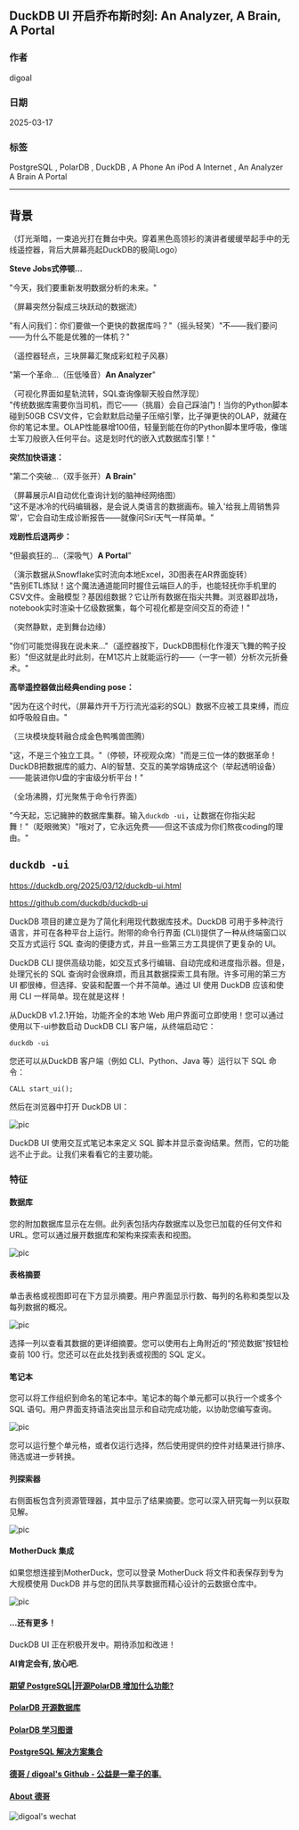 ## DuckDB UI 开启乔布斯时刻: An Analyzer, A Brain, A Portal   
                                                                                                                        
### 作者                                                                                            
digoal                                                                                            
                                                                                                   
### 日期                                                                                                 
2025-03-17                                                                                          
                                                                                                
### 标签                                                                                              
PostgreSQL , PolarDB , DuckDB , A Phone An iPod A Internet , An Analyzer A Brain A Portal    
                                                                                                                       
----                                                                                                
                                                                                                              
## 背景         
（灯光渐暗，一束追光打在舞台中央。穿着黑色高领衫的演讲者缓缓举起手中的无线遥控器，背后大屏幕亮起DuckDB的极简Logo）  
  
**Steve Jobs式停顿...**  
  
"今天，我们要重新发明数据分析的未来。"  
  
（屏幕突然分裂成三块跃动的数据流）  
  
"有人问我们：你们要做一个更快的数据库吗？"（摇头轻笑）"不——我们要问——为什么不能是优雅的一体机？"   
  
（遥控器轻点，三块屏幕汇聚成彩虹粒子风暴）  
  
"第一个革命...（压低嗓音）**An Analyzer**"  
  
（可视化界面如星轨流转，SQL查询像聊天般自然浮现）  
"传统数据库需要你当司机，而它——（挑眉）会自己踩油门！当你的Python脚本碰到50GB CSV文件，它会默默启动量子压缩引擎，比子弹更快的OLAP，就藏在你的笔记本里。OLAP性能暴增100倍，轻量到能在你的Python脚本里呼吸，像瑞士军刀般嵌入任何平台。这是划时代的嵌入式数据库引擎！"  
  
**突然加快语速：**  
  
"第二个突破...（双手张开）**A Brain**"  
  
（屏幕展示AI自动优化查询计划的脑神经网络图）  
"这不是冰冷的代码编辑器，是会说人类语言的数据画布。输入'给我上周销售异常'，它会自动生成诊断报告——就像问Siri天气一样简单。"  
  
**戏剧性后退两步：**  
  
"但最疯狂的...（深吸气）**A Portal**"  
  
（演示数据从Snowflake实时流向本地Excel，3D图表在AR界面旋转）  
"告别ETL炼狱！这个魔法通道能同时握住云端巨人的手，也能轻抚你手机里的CSV文件。金融模型？基因组数据？它让所有数据在指尖共舞。浏览器即战场，notebook实时渲染十亿级数据集，每个可视化都是空间交互的奇迹！"  
  
（突然静默，走到舞台边缘）  
  
"你们可能觉得我在说未来..."（遥控器按下，DuckDB图标化作漫天飞舞的鸭子投影）"但这就是此时此刻，在M1芯片上就能运行的——（一字一顿）分析次元折叠术。"  
  
**高举遥控器做出经典ending pose：**  
  
"因为在这个时代，（屏幕炸开千万行流光溢彩的SQL）数据不应被工具束缚，而应如呼吸般自由。"  
  
（三块模块旋转融合成金色鸭嘴兽图腾）  
  
"这，不是三个独立工具。"（停顿，环视观众席）"而是三位一体的数据革命！DuckDB把数据库的威力、AI的智慧、交互的美学熔铸成这个（举起透明设备）——能装进你U盘的宇宙级分析平台！"  
  
（全场沸腾，灯光聚焦于命令行界面）  
  
"今天起，忘记臃肿的数据库集群。输入`duckdb -ui`，让数据在你指尖起舞！"（眨眼微笑）"哦对了，它永远免费——但这不该成为你们熬夜coding的理由。"  
  
## `duckdb -ui`  
https://duckdb.org/2025/03/12/duckdb-ui.html  
  
https://github.com/duckdb/duckdb-ui  
  
DuckDB 项目的建立是为了简化利用现代数据库技术。DuckDB 可用于多种流行语言，并可在各种平台上运行。附带的命令行界面 (CLI)提供了一种从终端窗口以交互方式运行 SQL 查询的便捷方式，并且一些第三方工具提供了更复杂的 UI。  
  
DuckDB CLI 提供高级功能，如交互式多行编辑、自动完成和进度指示器。但是，处理冗长的 SQL 查询时会很麻烦，而且其数据探索工具有限。许多可用的第三方 UI 都很棒，但选择、安装和配置一个并不简单。通过 UI 使用 DuckDB 应该和使用 CLI 一样简单。现在就是这样！  
  
从DuckDB v1.2.1开始，功能齐全的本地 Web 用户界面可立即使用！您可以通过使用以下-ui参数启动 DuckDB CLI 客户端，从终端启动它：  
```  
duckdb -ui  
```  
  
您还可以从DuckDB 客户端（例如 CLI、Python、Java 等）运行以下 SQL 命令：  
```  
CALL start_ui();  
```  
  
然后在浏览器中打开 DuckDB UI：  
  
![pic](20250317_06_pic_001.png)    
  
DuckDB UI 使用交互式笔记本来定义 SQL 脚本并显示查询结果。然而，它的功能远不止于此。让我们来看看它的主要功能。  
  
### 特征  
#### 数据库  
您的附加数据库显示在左侧。此列表包括内存数据库以及您已加载的任何文件和 URL。您可以通过展开数据库和架构来探索表和视图。  
  
![pic](20250317_06_pic_002.png)    
  
#### 表格摘要  
单击表格或视图即可在下方显示摘要。用户界面显示行数、每列的名称和类型以及每列数据的概况。  
  
![pic](20250317_06_pic_003.png)    
  
选择一列以查看其数据的更详细摘要。您可以使用右上角附近的“预览数据”按钮检查前 100 行。您还可以在此处找到表或视图的 SQL 定义。  
  
#### 笔记本  
您可以将工作组织到命名的笔记本中。笔记本的每个单元都可以执行一个或多个 SQL 语句。用户界面支持语法突出显示和自动完成功能，以协助您编写查询。  
  
![pic](20250317_06_pic_004.png)    
  
您可以运行整个单元格，或者仅运行选择，然后使用提供的控件对结果进行排序、筛选或进一步转换。  
  
#### 列探索器  
右侧面板包含列资源管理器，其中显示了结果摘要。您可以深入研究每一列以获取见解。  
  
![pic](20250317_06_pic_005.png)    
  
#### MotherDuck 集成  
如果您想连接到MotherDuck，您可以登录 MotherDuck 将文件和表保存到专为大规模使用 DuckDB 并与您的团队共享数据而精心设计的云数据仓库中。  
  
![pic](20250317_06_pic_006.png)    
  
#### …还有更多！  
DuckDB UI 正在积极开发中。期待添加和改进！  
  
<b> AI肯定会有, 放心吧. </b>    
      
  
#### [期望 PostgreSQL|开源PolarDB 增加什么功能?](https://github.com/digoal/blog/issues/76 "269ac3d1c492e938c0191101c7238216")
  
  
#### [PolarDB 开源数据库](https://openpolardb.com/home "57258f76c37864c6e6d23383d05714ea")
  
  
#### [PolarDB 学习图谱](https://www.aliyun.com/database/openpolardb/activity "8642f60e04ed0c814bf9cb9677976bd4")
  
  
#### [PostgreSQL 解决方案集合](../201706/20170601_02.md "40cff096e9ed7122c512b35d8561d9c8")
  
  
#### [德哥 / digoal's Github - 公益是一辈子的事.](https://github.com/digoal/blog/blob/master/README.md "22709685feb7cab07d30f30387f0a9ae")
  
  
#### [About 德哥](https://github.com/digoal/blog/blob/master/me/readme.md "a37735981e7704886ffd590565582dd0")
  
  
![digoal's wechat](../pic/digoal_weixin.jpg "f7ad92eeba24523fd47a6e1a0e691b59")
  
